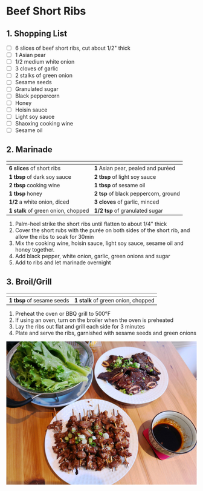 # Beef Short Ribs

## 1. Shopping List
- [ ] 6 slices of beef short ribs, cut about 1/2" thick
- [ ] 1 Asian pear
- [ ] 1/2 medium white onion
- [ ] 3 cloves of garlic
- [ ] 2 stalks of green onion
- [ ] Sesame seeds
- [ ] Granulated sugar
- [ ] Black peppercorn
- [ ] Honey
- [ ] Hoisin sauce
- [ ] Light soy sauce
- [ ] Shaoxing cooking wine
- [ ] Sesame oil

## 2. Marinade
|<!-- -->|<!-- -->|
|---|---|
| **6 slices** of short ribs | **1** Asian pear, pealed and puréed |
| **1 tbsp** of dark soy sauce | **2 tbsp** of light soy sauce |
| **2 tbsp** cooking wine | **1 tbsp** of sesame oil |
| **1 tbsp** honey | **2 tsp** of black peppercorn, ground |
| **1/2** a white onion, diced | **3 cloves** of garlic, minced |
| **1 stalk** of green onion, chopped | **1/2 tsp** of granulated sugar |

1. Palm-heel strike the short ribs until flatten to about 1/4" thick
2. Cover the short rubs with the purée on both sides of the short rib, and allow the ribs to soak for 30min
3. Mix the cooking wine, hoisin sauce, light soy sauce, sesame oil and honey together. 
4. Add black pepper, white onion, garlic, green onions and sugar
5. Add to ribs and let marinade overnight

## 3. Broil/Grill
|<!-- -->|<!-- -->|
|---|---|
| **1 tbsp** of sesame seeds | **1 stalk** of green onion, chopped |

1. Preheat the oven or BBQ grill to 500°F
2. If using an oven, turn on the broiler when the oven is preheated
3. Lay the ribs out flat and grill each side for 3 minutes
4. Plate and serve the ribs, garnished with sesame seeds and green onions

![Final presentation of Beef Short Ribs](Images/Beef%20Short%20Ribs%20-%20Overview.jpg)